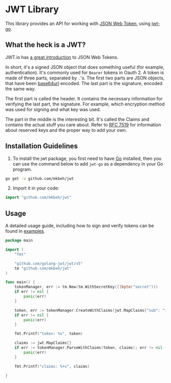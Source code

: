 # JWT Library

This library provides an API for working with [JSON Web Token](https://datatracker.ietf.org/doc/html/rfc7519),
using [jwt-go](https://github.com/golang-jwt/jwt).

## What the heck is a JWT?

JWT.io has [a great introduction](https://jwt.io/introduction) to JSON Web
Tokens.

In short, it's a signed JSON object that does something useful (for example,
authentication). It's commonly used for `Bearer` tokens in Oauth 2. A token is
made of three parts, separated by `.`'s. The first two parts are JSON objects,
that have been [base64url](https://datatracker.ietf.org/doc/html/rfc4648)
encoded. The last part is the signature, encoded the same way.

The first part is called the header. It contains the necessary information for
verifying the last part, the signature. For example, which encryption method
was used for signing and what key was used.

The part in the middle is the interesting bit. It's called the Claims and
contains the actual stuff you care about. Refer to [RFC
7519](https://datatracker.ietf.org/doc/html/rfc7519) for information about
reserved keys and the proper way to add your own.

## Installation Guidelines

1. To install the jwt package, you first need to have
   [Go](https://go.dev/doc/install) installed, then you can use the command
   below to add `jwt-go` as a dependency in your Go program.

```sh
go get -u github.com/mkbeh/jwt
```

2. Import it in your code:

```go
import "github.com/mkbeh/jwt"
```

## Usage

A detailed usage guide, including how to sign and verify tokens can be found
in [examples](https://github.com/mkbeh/jwt/tree/main/examples).

```go
package main

import (
	"fmt"

	"github.com/golang-jwt/jwt/v5"
	tm "github.com/mkbeh/jwt"
)

func main() {
	tokenManager, err := tm.New(tm.WithSecretKey([]byte("secret")))
	if err != nil {
		panic(err)
	}

	token, err := tokenManager.CreateWithClaims(jwt.MapClaims{"sub": "123"})
	if err != nil {
		panic(err)
	}

	fmt.Printf("token: %s", token)

	claims := jwt.MapClaims{}
	if err := tokenManager.ParseWithClaims(token, claims); err != nil {
		panic(err)
	}

	fmt.Printf("claims: %+v", claims)

}

```